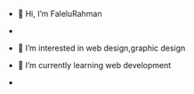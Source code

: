- 👋 Hi, I’m FaleluRahman
- 
- 👀 I’m interested in web design,graphic design 
- 🌱 I’m currently learning web development


- 


<!---
FaleluRahman/FaleluRahman is a ✨ special ✨ repository because its `README.md` (this file) appears on your GitHub profile.
You can click the Preview link to take a look at your changes.
--->
